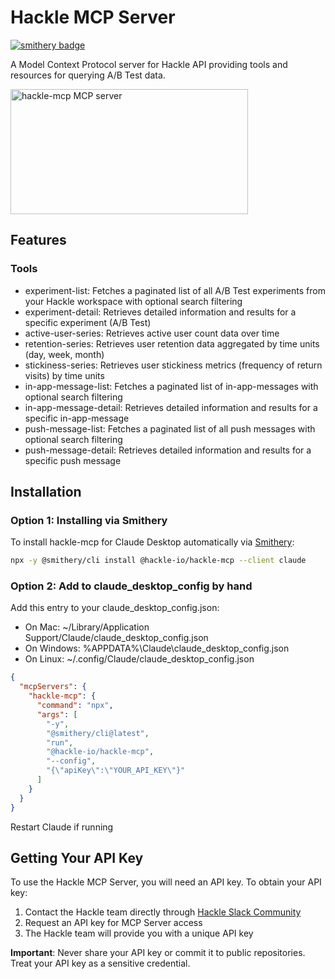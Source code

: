 # Hackle MCP Server

[![smithery badge](https://smithery.ai/badge/@hackle-io/hackle-mcp)](https://smithery.ai/server/@hackle-io/hackle-mcp)

A Model Context Protocol server for Hackle API providing tools and resources for querying A/B Test data.

<a href="https://glama.ai/mcp/servers/@hackle-io/hackle-mcp">
  <img width="380" height="200" src="https://glama.ai/mcp/servers/@hackle-io/hackle-mcp/badge" alt="hackle-mcp MCP server" />
</a>

## Features

### Tools

- experiment-list: Fetches a paginated list of all A/B Test experiments from your Hackle workspace with optional search filtering
- experiment-detail: Retrieves detailed information and results for a specific experiment (A/B Test)
- active-user-series: Retrieves active user count data over time
- retention-series: Retrieves user retention data aggregated by time units (day, week, month)
- stickiness-series: Retrieves user stickiness metrics (frequency of return visits) by time units
- in-app-message-list: Fetches a paginated list of in-app-messages with optional search filtering
- in-app-message-detail: Retrieves detailed information and results for a specific in-app-message
- push-message-list: Fetches a paginated list of all push messages with optional search filtering
- push-message-detail: Retrieves detailed information and results for a specific push message

## Installation

### Option 1: Installing via Smithery

To install hackle-mcp for Claude Desktop automatically via [Smithery](https://smithery.ai/server/@hackle-io/hackle-mcp):

```bash
npx -y @smithery/cli install @hackle-io/hackle-mcp --client claude
```

### Option 2: Add to claude_desktop_config by hand

Add this entry to your claude_desktop_config.json:

- On Mac: ~/Library/Application Support/Claude/claude_desktop_config.json
- On Windows: %APPDATA%\Claude\claude_desktop_config.json
- On Linux: ~/.config/Claude/claude_desktop_config.json

```json
{
  "mcpServers": {
    "hackle-mcp": {
      "command": "npx",
      "args": [
        "-y",
        "@smithery/cli@latest",
        "run",
        "@hackle-io/hackle-mcp",
        "--config",
        "{\"apiKey\":\"YOUR_API_KEY\"}"
      ]
    }
  }
}
```

Restart Claude if running

## Getting Your API Key

To use the Hackle MCP Server, you will need an API key. To obtain your API key:

1. Contact the Hackle team directly through [Hackle Slack Community](https://hackle-community.slack.com/join/shared_invite/zt-h6yubvyo-pb0oyy3Dna2D9dvNFZGACQ#/)
2. Request an API key for MCP Server access
3. The Hackle team will provide you with a unique API key

**Important**: Never share your API key or commit it to public repositories. Treat your API key as a sensitive credential.

